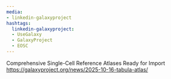 ```yaml
---
media:
- linkedin-galaxyproject
hashtags:
  linkedin-galaxyproject:
  - UseGalaxy
  - GalaxyProject
  - EOSC
---
```

Comprehensive Single-Cell Reference Atlases Ready for Import
https://galaxyproject.org/news/2025-10-16-tabula-atlas/